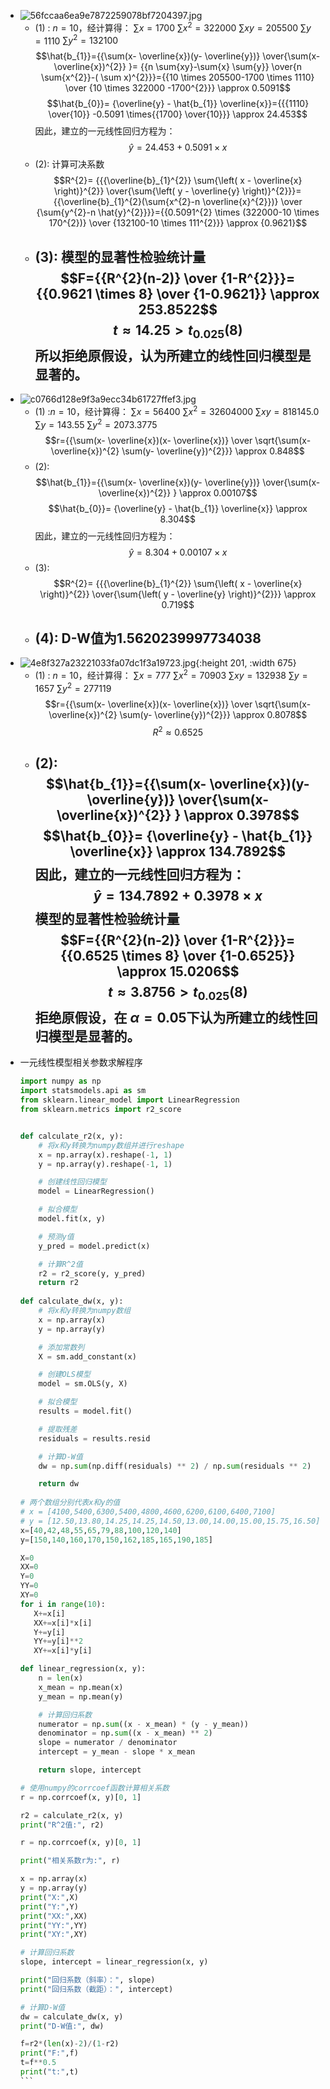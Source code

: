 - ![56fccaa6ea9e7872259078bf7204397.jpg](../assets/56fccaa6ea9e7872259078bf7204397_1695428883616_0.jpg)
	- (1) : $n=10$，经计算得：
	  $\sum x=1700$    $\sum x^{2}=322000$     $\sum xy=205500$    $\sum y =1110$     $\sum y^{2} =132100$
	  $$\hat{b_{1}}={{\sum(x- \overline{x})(y- \overline{y})} \over{\sum(x- \overline{x})^{2}} }= {{n \sum{xy}-\sum{x} \sum{y}} \over{n \sum{x^{2}}-( \sum x)^{2}}}={{10 \times 205500-1700 \times 1110} \over {10 \times 322000 -1700^{2}}} \approx 0.5091$$
	  $$\hat{b_{0}}= {\overline{y} - \hat{b_{1}} \overline{x}}={{{1110} \over{10}} -0.5091 \times{{1700} \over{10}}} \approx 24.453$$
	  因此，建立的一元线性回归方程为：
	  $$\hat{y} = 24.453+0.5091 \times x$$
	- (2): 计算可决系数
	  $$R^{2}= {{{\overline{b}_{1}^{2}} \sum{\left( x - \overline{x} \right)}^{2}} \over{\sum{\left( y - \overline{y} \right)}^{2}}}={{\overline{b}_{1}^{2}(\sum{x^{2}-n \overline{x}^{2}})} \over {\sum{y^{2}-n \hat{y}^{2}}}}={{0.5091^{2} \times (322000-10 \times 170^{2})} \over {132100-10 \times 111^{2}}} 
	  \approx {0.9621}$$
	- (3): 模型的显著性检验统计量
	  $$F={{R^{2}(n-2)} \over {1-R^{2}}}={{0.9621 \times 8} \over {1-0.9621}} \approx 253.8522$$
	  $$t \approx 14.25>t_{0.025}(8)$$
	  所以拒绝原假设，认为所建立的线性回归模型是显著的。
	  ---
- ![c0766d128e9f3a9ecc34b61727ffef3.jpg](../assets/c0766d128e9f3a9ecc34b61727ffef3_1695437098033_0.jpg)
	- (1) :$n=10$，经计算得：
	  $\sum x=56400$    $\sum x^{2}=32604000$     $\sum xy=818145.0$  $\sum y =143.55$   $\sum y^{2} =2073.3775$
	  $$r={{\sum(x- \overline{x})(x- \overline{x})} \over \sqrt{\sum(x- \overline{x})^{2} \sum(y- \overline{y})^{2}}} \approx 0.848$$
	- (2):
	  $$\hat{b_{1}}={{\sum(x- \overline{x})(y- \overline{y})} \over{\sum(x- \overline{x})^{2}} } \approx 0.00107$$
	  $$\hat{b_{0}}= {\overline{y} - \hat{b_{1}} \overline{x}} \approx 8.304$$
	  因此，建立的一元线性回归方程为：
	  $$\hat{y} = 8.304+ 0.00107 \times x$$
	- (3): 
	  $$R^{2}= {{{\overline{b}_{1}^{2}} \sum{\left( x - \overline{x} \right)}^{2}} \over{\sum{\left( y - \overline{y} \right)}^{2}}} \approx 0.719$$
	- (4): D-W值为1.5620239997734038
	  ---
- ![4e8f327a23221033fa07dc1f3a19723.jpg](../assets/4e8f327a23221033fa07dc1f3a19723_1695428897025_0.jpg){:height 201, :width 675}
	- (1) : $n=10$，经计算得：
	  $\sum x=777$    $\sum x^{2}=70903$     $\sum xy=132938$    $\sum y =1657$   $\sum y^{2} =277119$
	  $$r={{\sum(x- \overline{x})(x- \overline{x})} \over \sqrt{\sum(x- \overline{x})^{2} \sum(y- \overline{y})^{2}}} \approx 0.8078$$
	  $$R^{2} \approx 0.6525$$
	- (2):
	  $$\hat{b_{1}}={{\sum(x- \overline{x})(y- \overline{y})} \over{\sum(x- \overline{x})^{2}} } \approx  0.3978$$
	  $$\hat{b_{0}}= {\overline{y} - \hat{b_{1}} \overline{x}} \approx 134.7892$$
	  因此，建立的一元线性回归方程为：
	  $$\hat{y} = 134.7892+ 0.3978 \times x$$
	  模型的显著性检验统计量
	  $$F={{R^{2}(n-2)} \over {1-R^{2}}}={{0.6525 \times 8} \over {1-0.6525}} \approx 15.0206$$
	  $$t \approx 3.8756>t_{0.025}(8)$$
	  拒绝原假设，在 $\alpha=0.05$下认为所建立的线性回归模型是显著的。
	  ---
- 一元线性模型相关参数求解程序
  ````python
  import numpy as np
  import statsmodels.api as sm
  from sklearn.linear_model import LinearRegression
  from sklearn.metrics import r2_score
  
  
  def calculate_r2(x, y):
      # 将x和y转换为numpy数组并进行reshape
      x = np.array(x).reshape(-1, 1)
      y = np.array(y).reshape(-1, 1)
  
      # 创建线性回归模型
      model = LinearRegression()
  
      # 拟合模型
      model.fit(x, y)
  
      # 预测y值
      y_pred = model.predict(x)
  
      # 计算R^2值
      r2 = r2_score(y, y_pred)
      return r2
      
  def calculate_dw(x, y):
      # 将x和y转换为numpy数组
      x = np.array(x)
      y = np.array(y)
  
      # 添加常数列
      X = sm.add_constant(x)
  
      # 创建OLS模型
      model = sm.OLS(y, X)
  
      # 拟合模型
      results = model.fit()
  
      # 提取残差
      residuals = results.resid
  
      # 计算D-W值
      dw = np.sum(np.diff(residuals) ** 2) / np.sum(residuals ** 2)
  
      return dw
      
  # 两个数组分别代表x和y的值
  # x = [4100,5400,6300,5400,4800,4600,6200,6100,6400,7100]
  # y = [12.50,13.80,14.25,14.25,14.50,13.00,14.00,15.00,15.75,16.50]
  x=[40,42,48,55,65,79,88,100,120,140]
  y=[150,140,160,170,150,162,185,165,190,185]
  
  X=0
  XX=0
  Y=0
  YY=0
  XY=0
  for i in range(10):
     X+=x[i]
     XX+=x[i]*x[i]
     Y+=y[i]
     YY+=y[i]**2
     XY+=x[i]*y[i]
  
  def linear_regression(x, y):
      n = len(x)
      x_mean = np.mean(x)
      y_mean = np.mean(y)
  
      # 计算回归系数
      numerator = np.sum((x - x_mean) * (y - y_mean))
      denominator = np.sum((x - x_mean) ** 2)
      slope = numerator / denominator
      intercept = y_mean - slope * x_mean
  
      return slope, intercept
  
  # 使用numpy的corrcoef函数计算相关系数
  r = np.corrcoef(x, y)[0, 1]
  
  r2 = calculate_r2(x, y)
  print("R^2值:", r2)
  
  r = np.corrcoef(x, y)[0, 1]
  
  print("相关系数r为:", r)
  
  x = np.array(x)
  y = np.array(y)
  print("X:",X)
  print("Y:",Y)
  print("XX:",XX)
  print("YY:",YY)
  print("XY:",XY)
  
  # 计算回归系数
  slope, intercept = linear_regression(x, y)
  
  print("回归系数（斜率）：", slope)
  print("回归系数（截距）：", intercept)
  
  # 计算D-W值
  dw = calculate_dw(x, y)
  print("D-W值:", dw)
  
  f=r2*(len(x)-2)/(1-r2)
  print("F:",f)
  t=f**0.5
  print("t:",t)
  ```